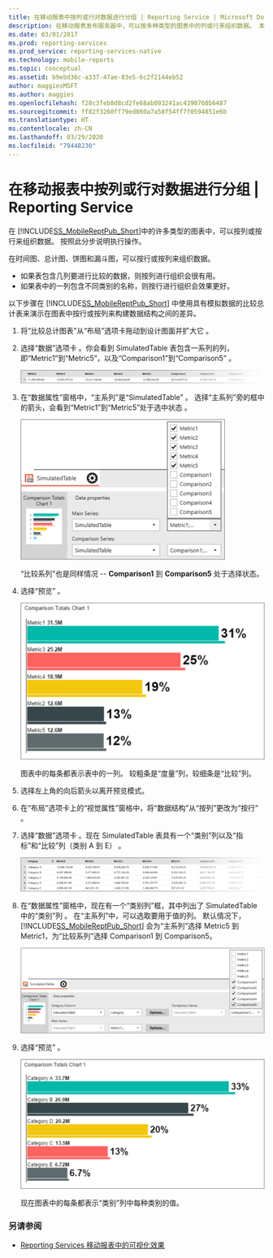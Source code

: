 ```yaml
---
title: 在移动报表中按列或行对数据进行分组 | Reporting Service | Microsoft Docs
description: 在移动报表发布服务器中，可以按多种类型的图表中的列或行来组织数据。 本文介绍按列或按行构造的数据。
ms.date: 03/01/2017
ms.prod: reporting-services
ms.prod_service: reporting-services-native
ms.technology: mobile-reports
ms.topic: conceptual
ms.assetid: b9ebd36c-a337-47ae-83e5-6c2f2144eb52
author: maggiesMSFT
ms.author: maggies
ms.openlocfilehash: f28c3feb8d8cd2fe68ab093241ac4390768b6487
ms.sourcegitcommit: ff82f3260ff79ed860a7a58f54ff7f0594851e6b
ms.translationtype: HT
ms.contentlocale: zh-CN
ms.lasthandoff: 03/29/2020
ms.locfileid: "79448230"
---
```

# <a name="group-data-by-columns-or-rows-in-a-mobile-report--reporting-services"></a>在移动报表中按列或行对数据进行分组 | Reporting Service
在 [!INCLUDE[SS_MobileReptPub_Short](../../includes/ss-mobilereptpub-short.md)]中的许多类型的图表中，可以按列或按行来组织数据。 按照此分步说明执行操作。

在时间图、总计图、饼图和漏斗图，可以按行或按列来组织数据。 
* 如果表包含几列要进行比较的数据，则按列进行组织会很有用。 
* 如果表中的一列包含不同类别的名称，则按行进行组织会效果更好。 

以下步骤在 [!INCLUDE[SS_MobileReptPub_Short](../../includes/ss-mobilereptpub-short.md)] 中使用具有模拟数据的比较总计表来演示在图表中按行或按列来构建数据结构之间的差异。  

1. 将“比较总计图表”从“布局”选项卡拖动到设计图面并扩大它   。

2. 选择“数据”选项卡  。你会看到 SimulatedTable 表包含一系列的列，即“Metric1”到“Metric5”，以及“Comparison1”到“Comparison5”     。 

   ![mobile-report-data-group-column](../../reporting-services/mobile-reports/media/mobile-report-data-group-column.png)

3. 在“数据属性”窗格中，“主系列”是“SimulatedTable”    。 选择“主系列”旁的框中的箭头，会看到“Metric1”到“Metric5”处于选中状态    。

   ![mobile-report-properties-columns](../../reporting-services/mobile-reports/media/mobile-report-properties-columns.png)

   “比较系列”也是同样情况   -- **Comparison1** 到 **Comparison5** 处于选择状态。
   
4. 选择“预览”  。

   ![mobile-report-chart-by-columns](../../reporting-services/mobile-reports/media/mobile-report-chart-by-columns.png)

   图表中的每条都表示表中的一列。 较粗条是“度量”列，较细条是“比较”列。

5. 选择左上角的向后箭头以离开预览模式。

6. 在“布局”选项卡上的“视觉属性”窗格中，将“数据结构”从“按列”更改为“按行”      。  

7. 选择“数据”选项卡  。现在 SimulatedTable 表具有一个“类别”列以及“指标”和“比较”列（类别 A 到 E）    。 

   ![mobile-report-data-group-rows](../../reporting-services/mobile-reports/media/mobile-report-data-group-rows.png)

8.  在“数据属性”窗格中，现在有一个“类别列”框，其中列出了 SimulatedTable 中的“类别”列  。 在“主系列”中，可以选取要用于值的列。 默认情况下， [!INCLUDE[SS_MobileReptPub_Short](../../includes/ss-mobilereptpub-short.md)] 会为“主系列”选择 Metric5 到 Metric1，为“比较系列”选择 Comparison1 到 Comparison5。 

    ![mobile-report-properties-rows](../../reporting-services/mobile-reports/media/mobile-report-properties-rows.png)

9. 选择“预览”  。

   ![mobile-report-chart-by-rows](../../reporting-services/mobile-reports/media/mobile-report-chart-by-rows.png)

   现在图表中的每条都表示“类别”列中每种类别的值。

### <a name="see-also"></a>另请参阅
* [Reporting Services 移动报表中的可视化效果](../../reporting-services/mobile-reports/add-visualizations-to-reporting-services-mobile-reports.md)
